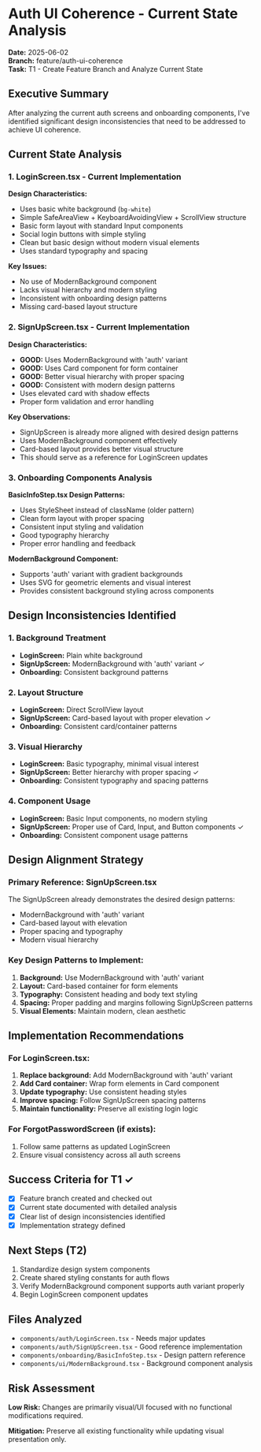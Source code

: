# Auth UI Coherence - Current State Analysis

**Date:** 2025-06-02  
**Branch:** feature/auth-ui-coherence  
**Task:** T1 - Create Feature Branch and Analyze Current State

## Executive Summary

After analyzing the current auth screens and onboarding components, I've identified significant design inconsistencies that need to be addressed to achieve UI coherence.

## Current State Analysis

### 1. LoginScreen.tsx - Current Implementation

**Design Characteristics:**
- Uses basic white background (`bg-white`)
- Simple SafeAreaView + KeyboardAvoidingView + ScrollView structure
- Basic form layout with standard Input components
- Social login buttons with simple styling
- Clean but basic design without modern visual elements
- Uses standard typography and spacing

**Key Issues:**
- No use of ModernBackground component
- Lacks visual hierarchy and modern styling
- Inconsistent with onboarding design patterns
- Missing card-based layout structure

### 2. SignUpScreen.tsx - Current Implementation

**Design Characteristics:**
- **GOOD:** Uses ModernBackground with 'auth' variant
- **GOOD:** Uses Card component for form container
- **GOOD:** Better visual hierarchy with proper spacing
- **GOOD:** Consistent with modern design patterns
- Uses elevated card with shadow effects
- Proper form validation and error handling

**Key Observations:**
- SignUpScreen is already more aligned with desired design patterns
- Uses ModernBackground component effectively
- Card-based layout provides better visual structure
- This should serve as a reference for LoginScreen updates

### 3. Onboarding Components Analysis

**BasicInfoStep.tsx Design Patterns:**
- Uses StyleSheet instead of className (older pattern)
- Clean form layout with proper spacing
- Consistent input styling and validation
- Good typography hierarchy
- Proper error handling and feedback

**ModernBackground Component:**
- Supports 'auth' variant with gradient backgrounds
- Uses SVG for geometric elements and visual interest
- Provides consistent background styling across components

## Design Inconsistencies Identified

### 1. Background Treatment
- **LoginScreen:** Plain white background
- **SignUpScreen:** ModernBackground with 'auth' variant ✓
- **Onboarding:** Consistent background patterns

### 2. Layout Structure
- **LoginScreen:** Direct ScrollView layout
- **SignUpScreen:** Card-based layout with proper elevation ✓
- **Onboarding:** Consistent card/container patterns

### 3. Visual Hierarchy
- **LoginScreen:** Basic typography, minimal visual interest
- **SignUpScreen:** Better hierarchy with proper spacing ✓
- **Onboarding:** Consistent typography and spacing patterns

### 4. Component Usage
- **LoginScreen:** Basic Input components, no modern styling
- **SignUpScreen:** Proper use of Card, Input, and Button components ✓
- **Onboarding:** Consistent component usage patterns

## Design Alignment Strategy

### Primary Reference: SignUpScreen.tsx
The SignUpScreen already demonstrates the desired design patterns:
- ModernBackground with 'auth' variant
- Card-based layout with elevation
- Proper spacing and typography
- Modern visual hierarchy

### Key Design Patterns to Implement:
1. **Background:** Use ModernBackground with 'auth' variant
2. **Layout:** Card-based container for form elements
3. **Typography:** Consistent heading and body text styling
4. **Spacing:** Proper padding and margins following SignUpScreen patterns
5. **Visual Elements:** Maintain modern, clean aesthetic

## Implementation Recommendations

### For LoginScreen.tsx:
1. **Replace background:** Add ModernBackground with 'auth' variant
2. **Add Card container:** Wrap form elements in Card component
3. **Update typography:** Use consistent heading styles
4. **Improve spacing:** Follow SignUpScreen spacing patterns
5. **Maintain functionality:** Preserve all existing login logic

### For ForgotPasswordScreen (if exists):
1. Follow same patterns as updated LoginScreen
2. Ensure visual consistency across all auth screens

## Success Criteria for T1 ✓

- [x] Feature branch created and checked out
- [x] Current state documented with detailed analysis
- [x] Clear list of design inconsistencies identified
- [x] Implementation strategy defined

## Next Steps (T2)

1. Standardize design system components
2. Create shared styling constants for auth flows
3. Verify ModernBackground component supports auth variant properly
4. Begin LoginScreen component updates

## Files Analyzed

- `components/auth/LoginScreen.tsx` - Needs major updates
- `components/auth/SignUpScreen.tsx` - Good reference implementation
- `components/onboarding/BasicInfoStep.tsx` - Design pattern reference
- `components/ui/ModernBackground.tsx` - Background component analysis

## Risk Assessment

**Low Risk:** Changes are primarily visual/UI focused with no functional modifications required.

**Mitigation:** Preserve all existing functionality while updating visual presentation only.